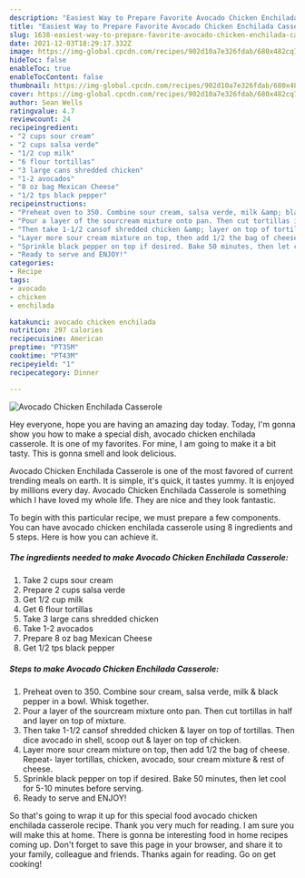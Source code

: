 ```yaml
---
description: "Easiest Way to Prepare Favorite Avocado Chicken Enchilada Casserole"
title: "Easiest Way to Prepare Favorite Avocado Chicken Enchilada Casserole"
slug: 1638-easiest-way-to-prepare-favorite-avocado-chicken-enchilada-casserole
date: 2021-12-03T18:29:17.332Z
image: https://img-global.cpcdn.com/recipes/902d10a7e326fdab/680x482cq70/avocado-chicken-enchilada-casserole-recipe-main-photo.jpg
hideToc: false
enableToc: true
enableTocContent: false
thumbnail: https://img-global.cpcdn.com/recipes/902d10a7e326fdab/680x482cq70/avocado-chicken-enchilada-casserole-recipe-main-photo.jpg
cover: https://img-global.cpcdn.com/recipes/902d10a7e326fdab/680x482cq70/avocado-chicken-enchilada-casserole-recipe-main-photo.jpg
author: Sean Wells
ratingvalue: 4.7
reviewcount: 24
recipeingredient:
- "2 cups sour cream"
- "2 cups salsa verde"
- "1/2 cup milk"
- "6 flour tortillas"
- "3 large cans shredded chicken"
- "1-2 avocados"
- "8 oz bag Mexican Cheese"
- "1/2 tps black pepper"
recipeinstructions:
- "Preheat oven to 350. Combine sour cream, salsa verde, milk &amp; black pepper in a bowl. Whisk together."
- "Pour a layer of the sourcream mixture onto pan. Then cut tortillas in half and layer on top of mixture."
- "Then take 1-1/2 cansof shredded chicken &amp; layer on top of tortillas. Then dice avocado in shell, scoop out &amp; layer on top of chicken."
- "Layer more sour cream mixture on top, then add 1/2 the bag of cheese. Repeat- layer tortillas, chicken, avocado, sour cream mixture &amp; rest of cheese."
- "Sprinkle black pepper on top if desired. Bake 50 minutes, then let cool for 5-10 minutes before serving."
- "Ready to serve and ENJOY!"
categories:
- Recipe
tags:
- avocado
- chicken
- enchilada

katakunci: avocado chicken enchilada 
nutrition: 297 calories
recipecuisine: American
preptime: "PT35M"
cooktime: "PT43M"
recipeyield: "1"
recipecategory: Dinner

---
```



![Avocado Chicken Enchilada Casserole](https://img-global.cpcdn.com/recipes/902d10a7e326fdab/680x482cq70/avocado-chicken-enchilada-casserole-recipe-main-photo.jpg)

Hey everyone, hope you are having an amazing day today. Today, I'm gonna show you how to make a special dish, avocado chicken enchilada casserole. It is one of my favorites. For mine, I am going to make it a bit tasty. This is gonna smell and look delicious.

Avocado Chicken Enchilada Casserole is one of the most favored of current trending meals on earth. It is simple, it's quick, it tastes yummy. It is enjoyed by millions every day. Avocado Chicken Enchilada Casserole is something which I have loved my whole life. They are nice and they look fantastic.




To begin with this particular recipe, we must prepare a few components. You can have avocado chicken enchilada casserole using 8 ingredients and 5 steps. Here is how you can achieve it.

<!--inarticleads1-->

##### The ingredients needed to make Avocado Chicken Enchilada Casserole:

1. Take 2 cups sour cream
1. Prepare 2 cups salsa verde
1. Get 1/2 cup milk
1. Get 6 flour tortillas
1. Take 3 large cans shredded chicken
1. Take 1-2 avocados
1. Prepare 8 oz bag Mexican Cheese
1. Get 1/2 tps black pepper




<!--inarticleads2-->

##### Steps to make Avocado Chicken Enchilada Casserole:

1. Preheat oven to 350. Combine sour cream, salsa verde, milk &amp; black pepper in a bowl. Whisk together.
1. Pour a layer of the sourcream mixture onto pan. Then cut tortillas in half and layer on top of mixture.
1. Then take 1-1/2 cansof shredded chicken &amp; layer on top of tortillas. Then dice avocado in shell, scoop out &amp; layer on top of chicken.
1. Layer more sour cream mixture on top, then add 1/2 the bag of cheese. Repeat- layer tortillas, chicken, avocado, sour cream mixture &amp; rest of cheese.
1. Sprinkle black pepper on top if desired. Bake 50 minutes, then let cool for 5-10 minutes before serving.
1. Ready to serve and ENJOY!



So that's going to wrap it up for this special food avocado chicken enchilada casserole recipe. Thank you very much for reading. I am sure you will make this at home. There is gonna be interesting food in home recipes coming up. Don't forget to save this page in your browser, and share it to your family, colleague and friends. Thanks again for reading. Go on get cooking!
